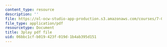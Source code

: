 ```yaml
---
content_type: resource
description: ''
file: https://ol-ocw-studio-app-production.s3.amazonaws.com/courses/7-01sc-fundamentals-of-biology-fall-2011/06bbc1cfb019423f019d1b4ab395d151_9dHBTckFvME.pdf
file_type: application/pdf
resourcetype: Document
title: 3play pdf file
uid: 06bbc1cf-b019-423f-019d-1b4ab395d151
---
```

